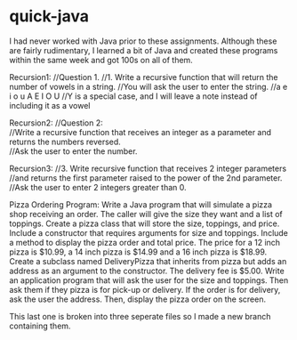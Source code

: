# quick-java

I had never worked with Java prior to these assignments. 
Although these are fairly rudimentary, I learned a bit of Java and created these programs within the same week and got 100s on all of them.

Recursion1:
//Question 1.
		//1. Write a recursive function that will return the number of vowels in a string. 
		//You will ask the user to enter the string.
		//a e i o u A E I O U
		//Y is a special case, and I will leave a note instead of including it as a vowel
    
Recursion2:
//Question 2:	
		//Write a recursive function that receives an integer as a parameter and returns the numbers reversed.  
		//Ask the user to enter the number.
    
Recursion3:
//3. Write recursive function that receives 2 integer parameters 
		//and returns the first parameter raised to the power of the 2nd parameter.  
		//Ask the user to enter 2 integers greater than 0.

Pizza Ordering Program:
Write a Java program that will simulate a pizza shop receiving an order. The caller will give the size they want and a list of toppings.  Create a pizza class that will store the size, toppings, and price.  Include a constructor that requires arguments for size and toppings. Include a method to display the pizza order and total price.  The price for a 12 inch pizza is $10.99, a 14 inch pizza is $14.99 and a 16 inch pizza is $18.99.  Create a subclass named DeliveryPizza that inherits from pizza but adds an address as an argument to the constructor.    The delivery fee is $5.00.  Write an application program that will ask the user for the size and toppings. Then ask them if they pizza is for pick-up or delivery.  If the order is for delivery, ask the user the address. Then, display the pizza order on the screen.


This last one is broken into three seperate files so I made a new branch containing them.
